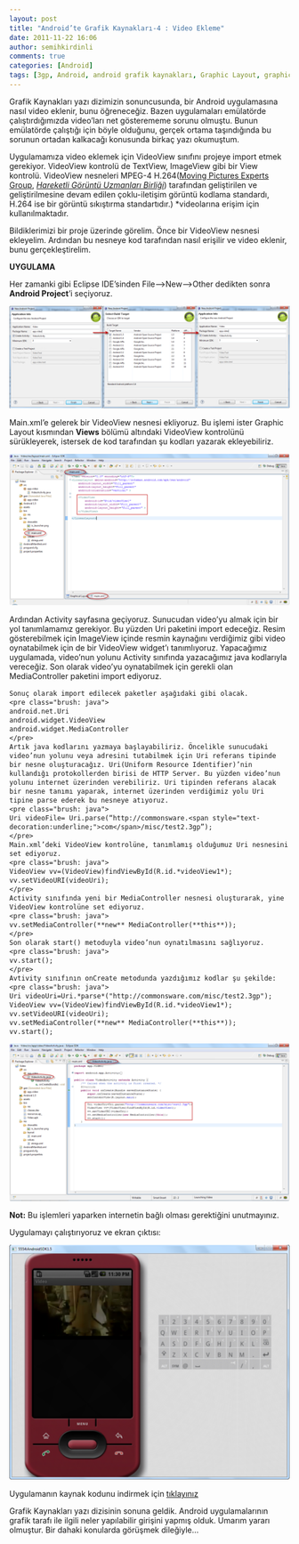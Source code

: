 ```yaml
---
layout: post
title: "Android’te Grafik Kaynakları-4 : Video Ekleme"
date: 2011-11-22 16:06
author: semihkirdinli
comments: true
categories: [Android]
tags: [3gp, Android, android grafik kaynakları, Graphic Layout, graphic resources, H.264, HTTP Server, MediaController, semih kırdinli, Uniform Resource Identifier, URI, video, VideoView]
---
```

Grafik Kaynakları yazı dizimizin sonuncusunda, bir Android uygulamasına nasıl video eklenir, bunu öğreneceğiz. Bazen uygulamaları emülatörde çalıştırdığımızda video’ları net gösterememe sorunu olmuştu. Bunun emülatörde çalıştığı için böyle olduğunu, gerçek ortama taşındığında bu sorunun ortadan kalkacağı konusunda birkaç yazı okumuştum.

Uygulamamıza video eklemek için VideoView sınıfını projeye import etmek gerekiyor. VideoView kontrolü de TextView, ImageView gibi bir View kontrolü. VideoView nesneleri MPEG-4 H.264([Moving Pictures Experts Group](http://tr.wikipedia.org/wiki/MPEG), *<a title="Hareketli Görüntü Uzmanları Birliği" href="http://tr.wikipedia.org/wiki/Hareketli_G%C3%B6r%C3%BCnt%C3%BC_Uzmanlar%C4%B1_Birli%C4%9Fi">*Hareketli Görüntü Uzmanları Birliği*</a>*) tarafından geliştirilen ve geliştirilmesine devam edilen çoklu-iletişim görüntü kodlama standardı, H.264 ise bir görüntü sıkıştırma standartıdır.) *videolarına erişim için kullanılmaktadır.

Bildiklerimizi bir proje üzerinde görelim. Önce bir VideoView nesnesi ekleyelim. Ardından bu nesneye kod tarafından nasıl erişilir ve video eklenir, bunu gerçekleştirelim.

**UYGULAMA**

Her zamanki gibi Eclipse IDE’sinden File–&gt;New–&gt;Other dedikten sonra **Android Project**’i seçiyoruz.

![android slayt](/images/jekyll/video1.png "video1")

Main.xml’e gelerek bir VideoView nesnesi ekliyoruz. Bu işlemi ister Graphic Layout kısmından **Views** bölümü altındaki VideoView kontrolünü sürükleyerek, istersek de kod tarafından şu kodları yazarak ekleyebiliriz.


<VideoView android:id="@+id/videoView1" android:layout_width="fill_parent" android:layout_height="fill_parent"></VideoView>
![video view](/images/jekyll/videoview2.png "videoview2")
    
Ardından Activity sayfasına geçiyoruz. Sunucudan video’yu almak için bir yol tanımlamamız gerekiyor. Bu yüzden Uri paketini import edeceğiz. Resim gösterebilmek için ImageView içinde resmin kaynağını verdiğimiz gibi video oynatabilmek için de bir VideoView widget’ı tanımlıyoruz. Yapacağımız uygulamada, video’nun yolunu Activity sınıfında yazacağımız java kodlarıyla vereceğiz. Son olarak video’yu oynatabilmek için gerekli olan MediaController paketini import ediyoruz.
    
    Sonuç olarak import edilecek paketler aşağıdaki gibi olacak.
    <pre class="brush: java">
    android.net.Uri
    android.widget.VideoView
    android.widget.MediaController
    </pre>
    Artık java kodlarını yazmaya başlayabiliriz. Öncelikle sunucudaki video’nun yolunu veya adresini tutabilmek için Uri referans tipinde bir nesne oluşturacağız. Uri(Uniform Resource Identifier)’nin kullandığı protokollerden birisi de HTTP Server. Bu yüzden video’nun yolunu internet üzerinden verebiliriz. Uri tipinden referans alacak bir nesne tanımı yaparak, internet üzerinden verdiğimiz yolu Uri tipine parse ederek bu nesneye atıyoruz.
    <pre class="brush: java">
    Uri videoFile= Uri.parse(“http://commonsware.<span style="text-decoration:underline;">com</span>/misc/test2.3gp”);
    </pre>
    Main.xml’deki VideoView kontrolüne, tanımlamış olduğumuz Uri nesnesini set ediyoruz.
    <pre class="brush: java">
    VideoView vv=(VideoView)findViewById(R.id.*videoView1*);
    vv.setVideoURI(videoUri);
    </pre>
    Activity sınıfında yeni bir MediaController nesnesi oluşturarak, yine VideoView kontrolüne set ediyoruz.
    <pre class="brush: java">
    vv.setMediaController(**new** MediaController(**this**));
    </pre>
    Son olarak start() metoduyla video’nun oynatılmasını sağlıyoruz.
    <pre class="brush: java">
    vv.start();
    </pre>
    Avtivity sınıfının onCreate metodunda yazdığımız kodlar şu şekilde:
    <pre class="brush: java">
    Uri videoUri=Uri.*parse*("http://commonsware.com/misc/test2.3gp");
    VideoView vv=(VideoView)findViewById(R.id.*videoView1*);
    vv.setVideoURI(videoUri);
    vv.setMediaController(**new** MediaController(**this**));
    vv.start();
    

![video activity](/images/jekyll/videoactivity3.png "videoactivity3")

**Not:** Bu işlemleri yaparken internetin bağlı olması gerektiğini unutmayınız.

Uygulamayı çalıştırıyoruz ve ekran çıktısı:

![ekran çıktısı](/images/jekyll/ekranCiktisi4.png "ekranCiktisi4")



Uygulamanın kaynak kodunu indirmek için [ tıklayınız ](http://www.ceturk.com/dosyalar/ornekler/android/video-ekleme.zip)


Grafik Kaynakları yazı dizisinin sonuna geldik. Android uygulamalarının grafik tarafı ile ilgili neler yapılabilir girişini yapmış olduk. Umarım yararı olmuştur. Bir dahaki konularda görüşmek dileğiyle…
